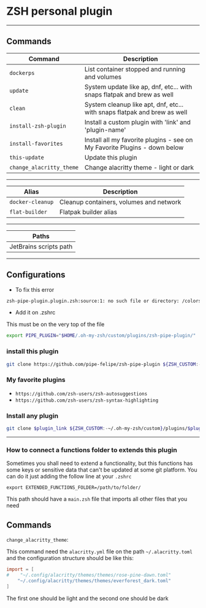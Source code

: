 # ZSH personal plugin

---

## Commands

| Command                  | Description                                                               |
|--------------------------|---------------------------------------------------------------------------|
| `dockerps`               | List  container stopped and running and volumes                           |
| `update`                 | System update like ap, dnf, etc... with snaps flatpak and brew as well    |
| `clean`                  | System cleanup like apt, dnf, etc... with snaps flatpak and brew as well  |
| `install-zsh-plugin`     | Install a custom plugin with 'link' and 'plugin-name'                     |
| `install-favorites`      | Install all my favorite plugins - see on My Favorite Plugins - down below |
| `this-update`            | Update this plugin                                                        |
| `change_alacritty_theme` | Change alacritty theme - light or dark                                    |

---

| Alias            | Description                             |
|------------------|-----------------------------------------|
| `docker-cleanup` | Cleanup containers, volumes and network |
| `flat-builder`   | Flatpak builder alias                   |

---

| Paths                  |
|------------------------|
| JetBrains scripts path |

---

## Configurations

* To fix this error

``` bash
zsh-pipe-plugin.plugin.zsh:source:1: no such file or directory: /colors.zsh
```

* Add it on .zshrc

This must be on the very top of the file
```bash
export PIPE_PLUGIN="$HOME/.oh-my-zsh/custom/plugins/zsh-pipe-plugin/"
```


### install this plugin

```bash
git clone https://github.com/pipe-felipe/zsh-pipe-plugin ${ZSH_CUSTOM:-~/.oh-my-zsh/custom}/plugins/zsh-pipe-plugin
```

### My favorite plugins

* `https://github.com/zsh-users/zsh-autosuggestions`
* `https://github.com/zsh-users/zsh-syntax-highlighting`

### Install any plugin

```bash
git clone $plugin_link ${ZSH_CUSTOM:-~/.oh-my-zsh/custom}/plugins/$plugin_name
```

---

### How to connect a functions folder to extends this plugin

Sometimes you shall need to extend a functionality, but this functions has some keys or sensitive data that can't be
updated at some git platform.
You can do it just adding the follow line at your `.zshrc`

````shell
export EXTENDED_FUNCTIONS_FOLDER=/path/to/folder/
````

This path should have a `main.zsh` file that imports all other files that you need

## Commands

`change_alacritty_theme`: <br>

This command need the `alacritty.yml` file on the path `~/.alacritty.toml`
and the configuration structure should be like this:
```toml
import = [
#    "~/.config/alacritty/themes/themes/rose-pine-dawn.toml"
    "~/.config/alacritty/themes/themes/everforest_dark.toml"
]
```

The first one should be light and the second one should be dark
